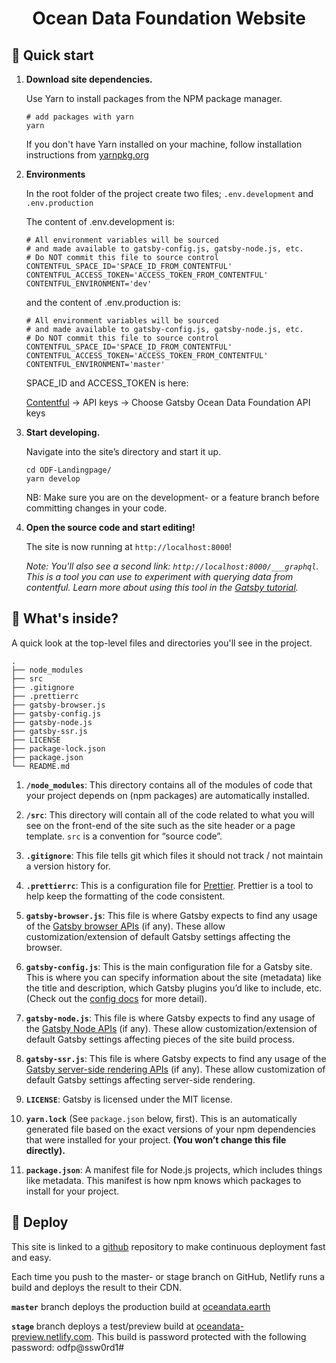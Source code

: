 <h1 align="center">
  Ocean Data Foundation Website
</h1>

## 🚀 Quick start

1.  **Download site dependencies.**

    Use Yarn to install packages from the NPM package manager.

    ```shell
    # add packages with yarn
    yarn
    ```

    If you don't have Yarn installed on your machine, follow installation
    instructions from [yarnpkg.org](https://yarnpkg.com/en/docs/install)

2.  **Environments**

    In the root folder of the project create two files; `.env.development` and
    `.env.production`

    The content of .env.development is:

    ```
    # All environment variables will be sourced
    # and made available to gatsby-config.js, gatsby-node.js, etc.
    # Do NOT commit this file to source control
    CONTENTFUL_SPACE_ID='SPACE_ID_FROM_CONTENTFUL'
    CONTENTFUL_ACCESS_TOKEN='ACCESS_TOKEN_FROM_CONTENTFUL'
    CONTENTFUL_ENVIRONMENT='dev'
    ```

    and the content of .env.production is:

    ```
    # All environment variables will be sourced
    # and made available to gatsby-config.js, gatsby-node.js, etc.
    # Do NOT commit this file to source control
    CONTENTFUL_SPACE_ID='SPACE_ID_FROM_CONTENTFUL'
    CONTENTFUL_ACCESS_TOKEN='ACCESS_TOKEN_FROM_CONTENTFUL'
    CONTENTFUL_ENVIRONMENT='master'
    ```

    SPACE_ID and ACCESS_TOKEN is here:

    [Contentful](https://app.contentful.com/spaces/5025ikbx2abh/) -> API keys ->
    Choose Gatsby Ocean Data Foundation API keys

3.  **Start developing.**

    Navigate into the site’s directory and start it up.

    ```shell
    cd ODF-Landingpage/
    yarn develop
    ```

    NB: Make sure you are on the development- or a feature branch before
    committing changes in your code.

4.  **Open the source code and start editing!**

    The site is now running at `http://localhost:8000`!

    _Note: You'll also see a second link: _`http://localhost:8000/___graphql`_.
    This is a tool you can use to experiment with querying data from contentful.
    Learn more about using this tool in the
    [Gatsby tutorial](https://www.gatsbyjs.org/tutorial/part-five/#introducing-graphiql)._

## 🧐 What's inside?

A quick look at the top-level files and directories you'll see in the project.

    .
    ├── node_modules
    ├── src
    ├── .gitignore
    ├── .prettierrc
    ├── gatsby-browser.js
    ├── gatsby-config.js
    ├── gatsby-node.js
    ├── gatsby-ssr.js
    ├── LICENSE
    ├── package-lock.json
    ├── package.json
    └── README.md

1.  **`/node_modules`**: This directory contains all of the modules of code that
    your project depends on (npm packages) are automatically installed.

2.  **`/src`**: This directory will contain all of the code related to what you
    will see on the front-end of the site such as the site header or a page
    template. `src` is a convention for “source code”.

3.  **`.gitignore`**: This file tells git which files it should not track / not
    maintain a version history for.

4.  **`.prettierrc`**: This is a configuration file for
    [Prettier](https://prettier.io/). Prettier is a tool to help keep the
    formatting of the code consistent.

5.  **`gatsby-browser.js`**: This file is where Gatsby expects to find any usage
    of the [Gatsby browser APIs](https://www.gatsbyjs.org/docs/browser-apis/)
    (if any). These allow customization/extension of default Gatsby settings
    affecting the browser.

6.  **`gatsby-config.js`**: This is the main configuration file for a Gatsby
    site. This is where you can specify information about the site (metadata)
    like the title and description, which Gatsby plugins you’d like to include,
    etc. (Check out the
    [config docs](https://www.gatsbyjs.org/docs/gatsby-config/) for more
    detail).

7.  **`gatsby-node.js`**: This file is where Gatsby expects to find any usage of
    the [Gatsby Node APIs](https://www.gatsbyjs.org/docs/node-apis/) (if any).
    These allow customization/extension of default Gatsby settings affecting
    pieces of the site build process.

8.  **`gatsby-ssr.js`**: This file is where Gatsby expects to find any usage of
    the
    [Gatsby server-side rendering APIs](https://www.gatsbyjs.org/docs/ssr-apis/)
    (if any). These allow customization of default Gatsby settings affecting
    server-side rendering.

9.  **`LICENSE`**: Gatsby is licensed under the MIT license.

10. **`yarn.lock`** (See `package.json` below, first). This is an automatically
    generated file based on the exact versions of your npm dependencies that
    were installed for your project. **(You won’t change this file directly).**

11. **`package.json`**: A manifest file for Node.js projects, which includes
    things like metadata. This manifest is how npm knows which packages to
    install for your project.

## 💫 Deploy

This site is linked to a
[github](https://github.com/OceanDataFoundation/ODF-Landingpage) repository to
make continuous deployment fast and easy.

Each time you push to the master- or stage branch on GitHub, Netlify runs a
build and deploys the result to their CDN.

**`master`** branch deploys the production build at
[oceandata.earth](https://www.oceandata.earth/)

**`stage`** branch deploys a test/preview build at
[oceandata-preview.netlify.com](https://oceandata-preview.netlify.com/). This
build is password protected with the following password: odfp@ssw0rd1#
